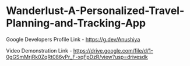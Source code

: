 # Wanderlust-A-Personalized-Travel-Planning-and-Tracking-App

Google Developers Profile Link - https://g.dev/Anushiya

Video Demonstration Link - https://drive.google.com/file/d/1-0gGSmMrjRk0ZqRt086yPr_F-xqFpDzR/view?usp=drivesdk
